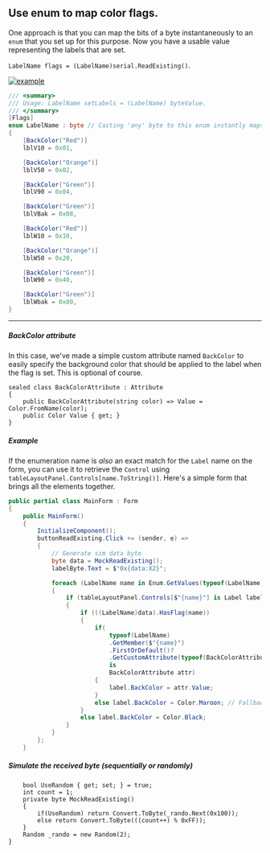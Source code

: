 ## Use enum to map color flags.

One approach is that you can map the bits of a byte instantaneously to an `enum` that you set up for this purpose. Now you have a usable value representing the labels that are set.

`LabelName flags = (LabelName)serial.ReadExisting()`.

[![example][1]][1]

```csharp
/// <summary>
/// Usage: LabelName setLabels = (LabelName) byteValue.
/// </summary>
[Flags]
enum LabelName : byte // Casting 'any' byte to this enum instantly maps the bits. 
{
    [BackColor("Red")]
    lblV10 = 0x01,

    [BackColor("Orange")]
    lblV50 = 0x02,

    [BackColor("Green")]
    lblV90 = 0x04,

    [BackColor("Green")]
    lblVBak = 0x08,

    [BackColor("Red")]
    lblW10 = 0x10,

    [BackColor("Orange")]
    lblW50 = 0x20,

    [BackColor("Green")]
    lblW90 = 0x40,

    [BackColor("Green")]
    lblWbak = 0x80,
}
```

___
##### BackColor attribute

In this case, we've made a simple custom attribute named `BackColor` to easily specify the background color that should be applied to the label when the flag is set. This is optional of course.

```
sealed class BackColorAttribute : Attribute
{
    public BackColorAttribute(string color) => Value = Color.FromName(color);
    public Color Value { get; }
}
```
##### Example

If the enumeration name is _also_ an exact match for the `Label` name on the form, you can use it to retrieve the `Control` using `tableLayoutPanel.Controls[name.ToString()]`. Here's a simple form that brings all the elements together.

```csharp
public partial class MainForm : Form
{
    public MainForm()
    {
        InitializeComponent();
        buttonReadExisting.Click += (sender, e) =>
        {
            // Generate sim data byte
            byte data = MockReadExisting();
            labelByte.Text = $"0x{data:X2}";

            foreach (LabelName name in Enum.GetValues(typeof(LabelName)))
            {
                if (tableLayoutPanel.Controls[$"{name}"] is Label label)
                {
                    if (((LabelName)data).HasFlag(name))
                    {
                        if(
                            typeof(LabelName)
                            .GetMember($"{name}")
                            .FirstOrDefault()?
                            .GetCustomAttribute(typeof(BackColorAttribute))
                            is
                            BackColorAttribute attr)
                        {
                            label.BackColor = attr.Value;
                        }
                        else label.BackColor = Color.Maroon; // Fallback
                    }
                    else label.BackColor = Color.Black;
                }
            }
        };
    }
```
##### Simulate the received byte (sequentially or randomly)
```
    bool UseRandom { get; set; } = true;
    int count = 1;
    private byte MockReadExisting()
    {
        if(UseRandom) return Convert.ToByte(_rando.Next(0x100));
        else return Convert.ToByte(((count++) % 0xFF));
    }
    Random _rando = new Random(2);
}
```


  [1]: https://i.stack.imgur.com/IFVvo.png